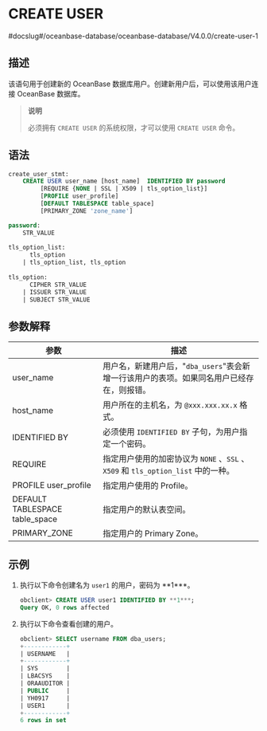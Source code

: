 CREATE USER 
================================
#docslug#/oceanbase-database/oceanbase-database/V4.0.0/create-user-1


描述 
-----------

该语句用于创建新的 OceanBase 数据库用户。创建新用户后，可以使用该用户连接 OceanBase 数据库。

> **说明**
>
> 必须拥有 `CREATE USER` 的系统权限，才可以使用 `CREATE USER` 命令。

语法 
-----------

```sql
create_user_stmt:
    CREATE USER user_name [host_name]  IDENTIFIED BY password 
         [REQUIRE {NONE | SSL | X509 | tls_option_list}]
         [PROFILE user_profile]
         [DEFAULT TABLESPACE table_space] 
         [PRIMARY_ZONE 'zone_name']

password:
    STR_VALUE
    
tls_option_list:
      tls_option
    | tls_option_list, tls_option
    
tls_option:
      CIPHER STR_VALUE
    | ISSUER STR_VALUE
    | SUBJECT STR_VALUE
```



参数解释 
-------------



|               参数               |                              描述                              |
|--------------------------------|--------------------------------------------------------------|
| user_name                      | 用户名，新建用户后，"`dba_users`"表会新增一行该用户的表项。如果同名用户已经存在，则报错。          |
| host_name                      | 用户所在的主机名，为 `@xxx.xxx.xx.x` 格式。                               |
| IDENTIFIED BY                  | 必须使用 `IDENTIFIED BY` 子句，为用户指定一个密码。                           |
| REQUIRE                        | 指定用户使用的加密协议为 `NONE` 、`SSL` 、`X509` 和 `tls_option_list` 中的一种。 |
| PROFILE user_profile           | 指定用户使用的 Profile。                                             |
| DEFAULT TABLESPACE table_space | 指定用户的默认表空间。                                                  |
| PRIMARY_ZONE                   | 指定用户的 Primary Zone。                                          |



示例 
-----------

1. 执行以下命令创建名为 `user1` 的用户，密码为 \*\*1\*\*\*。 

   ```sql
   obclient> CREATE USER user1 IDENTIFIED BY **1***;
   Query OK, 0 rows affected
   ```

   




2. 执行以下命令查看创建的用户。

   ```sql
   obclient> SELECT username FROM dba_users;
   +------------+
   | USERNAME   |
   +------------+
   | SYS        |
   | LBACSYS    |
   | ORAAUDITOR |
   | PUBLIC     |
   | YH0917     |
   | USER1      |
   +------------+
   6 rows in set
   ```

   



